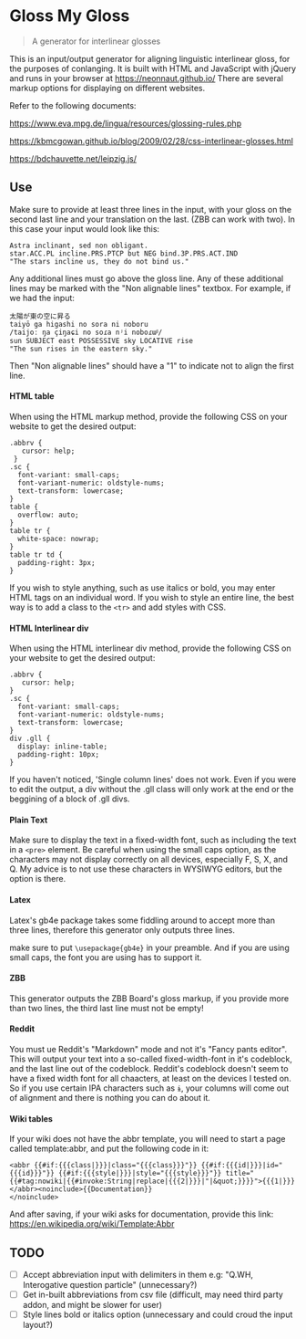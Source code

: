 # Gloss My Gloss

> A generator for interlinear glosses

This is an input/output generator for aligning linguistic interlinear gloss, for the purposes of conlanging.
It is built with HTML and JavaScript with jQuery and runs in your browser at https://neonnaut.github.io/
There are several markup options for displaying on different websites.

Refer to the following documents:

https://www.eva.mpg.de/lingua/resources/glossing-rules.php

https://kbmcgowan.github.io/blog/2009/02/28/css-interlinear-glosses.html

https://bdchauvette.net/leipzig.js/

## Use

Make sure to provide at least three lines in the input, with your gloss on the second last line and your translation on the last. (ZBB can work with two). In this case your input would look like this:

```
Astra inclinant, sed non obligant.
star.ACC.PL incline.PRS.PTCP but NEG bind.3P.PRS.ACT.IND
"The stars incline us, they do not bind us."
```

Any additional lines must go above the gloss line. Any of these additional lines may be marked with the "Non alignable lines" textbox. For example, if we had the input:

```
太陽が東の空に昇る
taiyō ga higashi no sora ni noboru
/taijoː ŋa çiŋaɕi no soɾa nʲi noboɾɯᵝ/
sun SUBJECT east POSSESSIVE sky LOCATIVE rise
"The sun rises in the eastern sky."
```

Then "Non alignable lines" should have a "1" to indicate not to align the first line.

#### HTML table

When using the HTML markup method, provide the following CSS on your website to get the desired output:

```
.abbrv {
   cursor: help;
 }
.sc {
  font-variant: small-caps;
  font-variant-numeric: oldstyle-nums;
  text-transform: lowercase;
}
table {
  overflow: auto;
}
table tr {
  white-space: nowrap;
}
table tr td {
  padding-right: 3px;
}
```

If you wish to style anything, such as use italics or bold, you may enter HTML tags on an individual word. If you wish to style an entire line, the best way is to add a class to the `<tr>` and add styles with CSS.

#### HTML Interlinear div

When using the HTML interlinear div method, provide the following CSS on your website to get the desired output:

```
.abbrv {
   cursor: help;
}
.sc {
  font-variant: small-caps;
  font-variant-numeric: oldstyle-nums;
  text-transform: lowercase;
}
div .gll {
  display: inline-table;
  padding-right: 10px;
}
```

If you haven't noticed, 'Single column lines' does not work. Even if you were to edit the output, a div without the .gll class will only work at the end or the beggining of a block of .gll divs.

#### Plain Text

Make sure to display the text in a fixed-width font, such as including the text in a `<pre>` element. Be careful when using the small caps option, as the characters may not display correctly on all devices, especially F, S, X, and Q. My advice is to not use these characters in WYSIWYG editors, but the option is there.

#### Latex

Latex's gb4e package takes some fiddling around to accept more than three lines, therefore this generator only outputs three lines.

make sure to put `\usepackage{gb4e}` in your preamble. And if you are using small caps, the font you are using has to support it.

#### ZBB

This generator outputs the ZBB Board's gloss markup, if you provide more than two lines, the third last line must not be empty!

#### Reddit

You must ue Reddit's "Markdown" mode and not it's "Fancy pants editor". This will output your text into a so-called fixed-width-font in it's codeblock, and the last line out of the codeblock. Reddit's codeblock doesn't seem to have a fixed width font for all chaacters, at least on the devices I tested on. So if you use certain IPA characters such as `ɨ`, your columns will come out of alignment and there is nothing you can do about it.

#### Wiki tables

If your wiki does not have the abbr template, you will need to start a page called template:abbr, and put the following code in it:

```
<abbr {{#if:{{{class|}}}|class="{{{class}}}"}} {{#if:{{{id|}}}|id="{{{id}}}"}} {{#if:{{{style|}}}|style="{{{style}}}"}} title="{{#tag:nowiki|{{#invoke:String|replace|{{{2|}}}|"|&quot;}}}}">{{{1|}}}</abbr><noinclude>{{Documentation}}
</noinclude>
```

And after saving, if your wiki asks for documentation, provide this link: https://en.wikipedia.org/wiki/Template:Abbr

## TODO

- [ ] Accept abbreviation input with delimiters in them e.g: "Q.WH, Interogative question particle" (unnecessary?)
- [ ] Get in-built abbreviations from csv file (difficult, may need third party addon, and might be slower for user)
- [ ] Style lines bold or italics option (unnecessary and could croud the input layout?)
